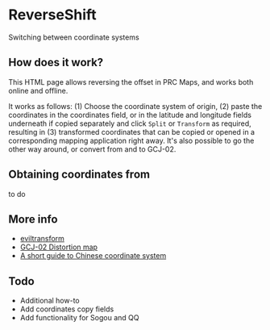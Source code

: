 # ReverseShift
Switching between coordinate systems

## How does it work?

This HTML page allows reversing the offset in PRC Maps, and works both online and offline.

It works as follows: (1) Choose the coordinate system of origin, (2) paste the coordinates in the coordinates field, or in the latitude and longitude fields underneath if copied separately and click `Split` or `Transform` as required, resulting in (3) transformed coordinates that can be copied or opened in a corresponding mapping application right away. It's also possible to go the other way around, or convert from and to GCJ-02.

## Obtaining coordinates from
to do


## More info
- [eviltransform](https://github.com/googollee/eviltransform)
- [GCJ-02 Distortion map](https://github.com/leifgehrmann/gcj02-distortion-map)
- [A short guide to Chinese coordinate system](https://abstractkitchen.com/blog/a-short-guide-to-chinese-coordinate-system/)

## Todo
- Additional how-to
- Add coordinates copy fields
- Add functionality for Sogou and QQ

